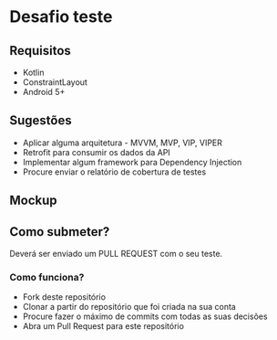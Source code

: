 Desafio teste
====


## Requisitos

- Kotlin
- ConstraintLayout
- Android 5+

## Sugestões

- Aplicar alguma arquitetura - MVVM, MVP, VIP, VIPER
- Retrofit para consumir os dados da API
- Implementar algum framework para Dependency Injection
- Procure enviar o relatório de cobertura de testes

## Mockup

## Como submeter?

Deverá ser enviado um PULL REQUEST com o seu teste.

### Como funciona?

- Fork deste repositório
- Clonar a partir do repositório que foi criada na sua conta
- Procure fazer o máximo de commits com todas as suas decisões
- Abra um Pull Request para este repositório



